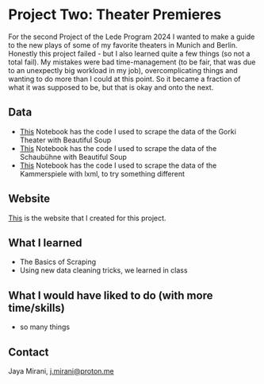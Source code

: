 
 # Project Two: Theater Premieres

For the second Project of the Lede Program 2024 I wanted to make a guide to the new plays of some of my favorite theaters in Munich and Berlin. Honestly this project failed - but 
I also learned quite a few things (so not a total fail). My mistakes were bad time-management (to be fair, that was due to an unexpectly big workload in my job), overcomplicating things and wanting to do more than I could at this point. So it became a fraction of what it was supposed to be, but that is okay and onto the next.

## Data

* [This](https://github.com/ljmirani/theater-premieres/blob/main/Scrape_Gorki.ipynb) Notebook has the code I used to scrape the data of the Gorki Theater with Beautiful Soup
* [This](https://github.com/ljmirani/theater-premieres/blob/main/Scrape_Schaub%C3%BChne_soup.ipynb) Notebook has the code I used to scrape the data of the Schaubühne with Beautiful Soup
* [This](https://github.com/ljmirani/theater-premieres/blob/main/Scrape_Kammerspiele_lxml.ipynb) Notebook has the code I used to scrape the data of the Kammerspiele with lxml, to try something different

## Website
[This]( https://ljmirani.github.io/theater-premieres/) is the website that I created for this project.

## What I learned
* The Basics of Scraping
* Using new data cleaning tricks, we learned in class

## What I would have liked to do (with more time/skills)
* so many things


## Contact

Jaya Mirani, [j.mirani@proton.me](mailto:j.mirani@proton.me)
